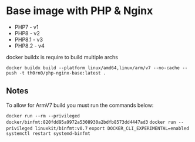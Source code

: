 # Base image with PHP & Nginx

- PHP7 - v1
- PHP8 - v2
- PHP8.1 - v3
- PHP8.2 - v4

docker buildx is require to build multiple archs

```docker buildx build --platform linux/amd64,linux/arm/v7 --no-cache --push -t th0rn0/php-nginx-base:latest .```

## Notes

To allow for ArmV7 build you must run the commands below:

```docker run --rm --privileged docker/binfmt:820fdd95a9972a5308930a2bdfb8573dd4447ad3```
```docker run --privileged linuxkit/binfmt:v0.7```
```export DOCKER_CLI_EXPERIMENTAL=enabled```
```systemctl restart systemd-binfmt```
